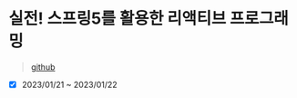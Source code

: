# 실전! 스프링5를 활용한 리액티브 프로그래밍

> [github](https://github.com/Packtpublishing/hands-on-reactive-programming-in-spring-5)

- [x] 2023/01/21 ~ 2023/01/22
